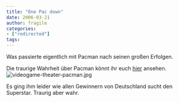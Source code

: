 ```yaml
---
title: "One Pac down"
date: 2006-03-21
author: fragile
categories:
- ["redirected"]
tags:
---
```

Was passierte eigentlich mit Pacman nach seinen großen Erfolgen.

Die traurige Wahrheit über Pacman könnt ihr euch <a href="http://homepage.mac.com/scottchernoff/vgt.mp4">hier</a> ansehen. <img id="image48" alt="videogame-theater-pacman.jpg" src="/blog/wp-content/uploads/2006/03/videogame-theater-pacman.jpg" />

Es ging ihm leider wie allen Gewinnern von Deutschland sucht den Superstar. Traurig aber wahr.